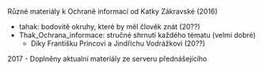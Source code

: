 Různé materiály k Ochraně informací od Katky Zákravské (2016)
- tahak: bodovitě okruhy, které by měl člověk znát (20??)
- Thak\_Ochrana\_informace: stručné shrnutí každého tématu (velmi dobré)
  - Díky Františku Princovi a Jindřichu Vodrážkovi (20??)
  
2017 - Doplněny aktualní materiály ze serveru přednášejícího

